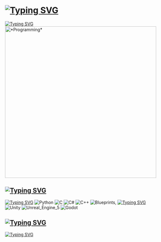 # <a href="https://git.io/typing-svg"><img src="https://readme-typing-svg.herokuapp.com?font=Fira+Code&weight=435&size=50&pause=5000&vCenter=true&width=760&lines=Hello!+My+name+is+Serafim" alt="Typing SVG" /></a>

<div id="header" align="left">
  <a href="https://git.io/typing-svg"><img src="https://readme-typing-svg.herokuapp.com?font=Fira+Code&weight=435&pause=1000&width=500&lines=I+like+programming+and+game+development." alt="Typing SVG" /></a>
</div>

<div id="header2">
  <img src="https://media.giphy.com/media/qgQUggAC3Pfv687qPC/giphy.gif" alt="*Programming*" width="500"/>
</div>

## <a href="https://git.io/typing-svg"><img src="https://readme-typing-svg.herokuapp.com?font=Fira+Code&weight=435&pause=1000&width=435&lines=My+interests+and+hobbies%3A" alt="Typing SVG" /></a>

<div id="badges">
  <a href="https://git.io/typing-svg"><img src="https://readme-typing-svg.herokuapp.com?font=Fira+Code&weight=435&pause=1000&vCenter=true&width=750&height=25&lines=I'm+interested+in+programming+and+GameDev.+Currently+learning%3A" alt="Typing SVG" /></a>
  <img src="https://img.shields.io/badge/Python-blue?logo=Python&logoColor=ffdd54" alt="Python"/>
  <img src="https://img.shields.io/badge/C-blue?logo=C&logoColor=white" alt="C" />
  <img src="https://img.shields.io/badge/CSharp-purple?logo=Csharp#&logoColor=white" alt="C#" />
  <img src="https://img.shields.io/badge/C++-blue?logo=Cplusplus&logoColor=white" alt="C++" />
  <img src="https://img.shields.io/badge/Blueprints-blue?logo=Blueprint&logoColor=white" alt="Blueprints" />, 
  <a href="https://git.io/typing-svg"><img src="https://readme-typing-svg.herokuapp.com?font=Fira+Code&weight=435&pause=1000&vCenter=true&width=350&height=25&lines=as+well+as+game+engines+such+as" alt="Typing SVG" /></a>
  <img src="https://img.shields.io/badge/Unity-black?logo=Unity&logoColor=white" alt="Unity" />
  <img src="https://img.shields.io/badge/Unreal_Engine_5-black?logo=UnrealEngine&logoColor=white" alt="Unreal_Engine_5" />
  <img src="https://img.shields.io/badge/Godot-black?logo=GodotEngine&logoColor=blue" alt="Godot" />
</div>


## <a href="https://git.io/typing-svg"><img src="https://readme-typing-svg.herokuapp.com?font=Fira+Code&weight=435&pause=1000&width=435&lines=How+to+reach+me%3F" alt="Typing SVG" /></a>

<div id="reach">
  <a href="https://git.io/typing-svg"><img src="https://readme-typing-svg.herokuapp.com?font=Fira+Code&weight=435&pause=1000&width=435&lines=My+E-mail%3A+Serafimthik28%40gmail.com" alt="Typing SVG" /></a>
</div>

<!---
Serafimthik01/Serafimthik01 is a ✨ special ✨ repository because its `README.md` (this file) appears on your GitHub profile.
You can click the Preview link to take a look at your changes.
--->

